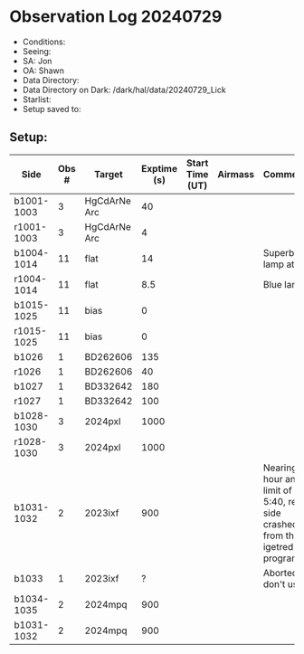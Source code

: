 # Observation Log 20240729

* Conditions: 
* Seeing: 
* SA: Jon
* OA: Shawn
* Data Directory: 
* Data Directory on Dark: /dark/hal/data/20240729_Lick
* Starlist: 
* Setup saved to: 

## Setup: 


| Side | Obs #     | Target    | Exptime (s) | Start Time (UT) | Airmass | Comments                                                   |
|------|-----------|-----------|-------------|-----------------|---------|------------------------------------------------------------|
|b1001-1003|3|HgCdArNe Arc      |40| |||
|r1001-1003|3|HgCdArNe Arc     |4| |||
|b1004-1014|11|flat      |14| ||Superblue lamp at 80|
|r1004-1014|11|flat      |8.5| ||Blue lamp|
|b1015-1025|11|bias      |0| |||
|r1015-1025|11|bias      |0| |||
|b1026|1|BD262606      |135| |||
|r1026|1|BD262606      |40| |||
|b1027|1|BD332642      |180| |||
|r1027|1|BD332642      |100| |||
|b1028-1030|3|2024pxl     |1000| |||
|r1028-1030|3|2024pxl     |1000| |||
|b1031-1032|2|2023ixf     |900| ||Nearing hour angle limit of 5:40, red side crashed from the igetred program|
|b1033|1|2023ixf     |?| ||Aborted, don't use|
|b1034-1035|2|2024mpq     |900| |||
|b1031-1032|2|2024mpq     |900| |||

